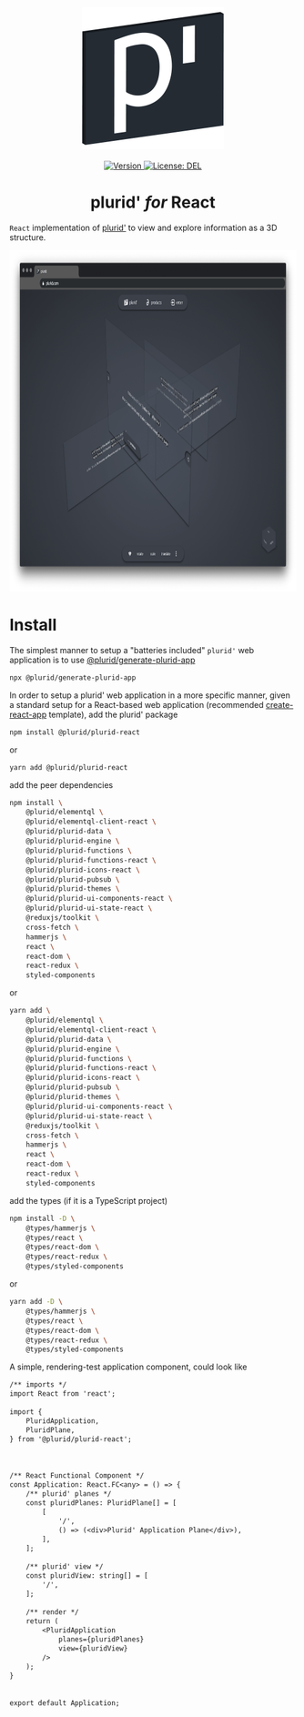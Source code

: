 <p align="center">
    <img src="https://raw.githubusercontent.com/plurid/plurid/master/about/identity/plurid-p-logo.png" height="250px">
    <br />
    <br />
    <a target="_blank" href="https://www.npmjs.com/package/@plurid/plurid-react">
        <img src="https://img.shields.io/npm/v/@plurid/plurid-react.svg?logo=npm&colorB=1380C3&style=for-the-badge" alt="Version">
    </a>
    <a target="_blank" href="https://github.com/plurid/plurid-react/blob/master/LICENSE">
        <img src="https://img.shields.io/badge/license-DEL-blue.svg?colorB=1380C3&style=for-the-badge" alt="License: DEL">
    </a>
</p>



<h1 align="center">
    plurid' <i>for</i> React
</h1>


`React` implementation of [plurid'](https://github.com/plurid/plurid) to view and explore information as a 3D structure.


<p align="center">
    <img src="https://raw.githubusercontent.com/plurid/plurid/master/about/demo/plurid-com-example.png" height="600px">
</p>



# Install

The simplest manner to setup a "batteries included" `plurid'` web application is to use [@plurid/generate-plurid-app](https://github.com/plurid/plurid/tree/master/packages/generate-plurid-app)

``` bash
npx @plurid/generate-plurid-app
```

In order to setup a plurid' web application in a more specific manner, given a standard setup for a React-based web application (recommended [create-react-app](https://github.com/facebook/create-react-app) template), add the plurid' package

``` bash
npm install @plurid/plurid-react
```

or

``` bash
yarn add @plurid/plurid-react
```


add the peer dependencies

``` bash
npm install \
    @plurid/elementql \
    @plurid/elementql-client-react \
    @plurid/plurid-data \
    @plurid/plurid-engine \
    @plurid/plurid-functions \
    @plurid/plurid-functions-react \
    @plurid/plurid-icons-react \
    @plurid/plurid-pubsub \
    @plurid/plurid-themes \
    @plurid/plurid-ui-components-react \
    @plurid/plurid-ui-state-react \
    @reduxjs/toolkit \
    cross-fetch \
    hammerjs \
    react \
    react-dom \
    react-redux \
    styled-components
```

or

``` bash
yarn add \
    @plurid/elementql \
    @plurid/elementql-client-react \
    @plurid/plurid-data \
    @plurid/plurid-engine \
    @plurid/plurid-functions \
    @plurid/plurid-functions-react \
    @plurid/plurid-icons-react \
    @plurid/plurid-pubsub \
    @plurid/plurid-themes \
    @plurid/plurid-ui-components-react \
    @plurid/plurid-ui-state-react \
    @reduxjs/toolkit \
    cross-fetch \
    hammerjs \
    react \
    react-dom \
    react-redux \
    styled-components
```

add the types (if it is a TypeScript project)

``` bash
npm install -D \
    @types/hammerjs \
    @types/react \
    @types/react-dom \
    @types/react-redux \
    @types/styled-components
```

or

``` bash
yarn add -D \
    @types/hammerjs \
    @types/react \
    @types/react-dom \
    @types/react-redux \
    @types/styled-components
```


A simple, rendering-test application component, could look like

``` tsx
/** imports */
import React from 'react';

import {
    PluridApplication,
    PluridPlane,
} from '@plurid/plurid-react';



/** React Functional Component */
const Application: React.FC<any> = () => {
    /** plurid' planes */
    const pluridPlanes: PluridPlane[] = [
        [
            '/',
            () => (<div>Plurid' Application Plane</div>),
        ],
    ];

    /** plurid' view */
    const pluridView: string[] = [
        '/',
    ];

    /** render */
    return (
        <PluridApplication
            planes={pluridPlanes}
            view={pluridView}
        />
    );
}


export default Application;
```
